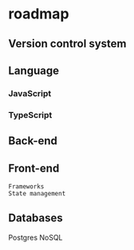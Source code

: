 # roadmap

## Version control system 

## Language
### JavaScript 
### TypeScript

## Back-end

## Front-end 
    Frameworks
    State management 


## Databases
 Postgres
 NoSQL